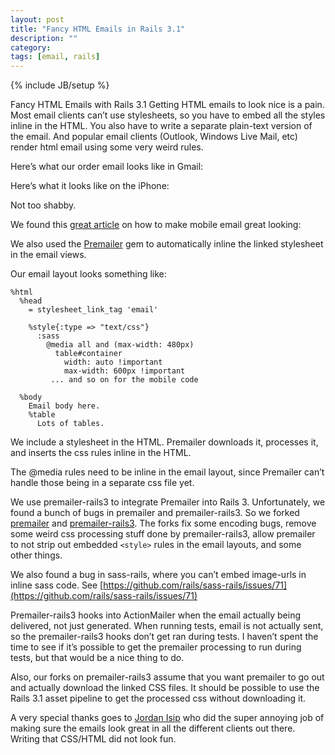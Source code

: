 ```yaml
---
layout: post
title: "Fancy HTML Emails in Rails 3.1"
description: ""
category:
tags: [email, rails]
---
```

{% include JB/setup %}

Fancy HTML Emails with Rails 3.1
Getting HTML emails to look nice is a pain.  Most email clients can’t use stylesheets,
so you have to embed all the styles inline in the HTML.  You also have to write a separate
plain-text version of the email.  And popular email clients (Outlook, Windows Live Mail, etc)
render html email using some very weird rules.

Here’s what our order email looks like in Gmail:

Here’s what it looks like on the iPhone:

Not too shabby.

We found this [great article](http://webdesignerwall.com/general/make-your-html-email-5-times-more-mobile-friendly)
on how to make mobile email great looking:


We also used the [Premailer](https://github.com/alexdunae/premailer) gem to automatically
inline the linked stylesheet in the email views.

Our email layout looks something like:

    %html
      %head
        = stylesheet_link_tag 'email'

        %style{:type => "text/css"}
          :sass
            @media all and (max-width: 480px)
              table#container
                width: auto !important
                max-width: 600px !important
             ... and so on for the mobile code

      %body
        Email body here.
        %table
          Lots of tables.

We include a stylesheet in the HTML. Premailer downloads it, processes it, and inserts the css rules inline in the HTML.

The @media rules need to be inline in the email layout, since Premailer can’t handle those being in a separate css file yet.

We use premailer-rails3 to integrate Premailer into Rails 3.  Unfortunately, we found a bunch of bugs in premailer and premailer-rails3.
So we forked [premailer](https://github.com/joevandyk/premailer) and
[premailer-rails3](https://github.com/joevandyk/premailer-rails3).  The forks fix some encoding bugs, remove some
weird css processing stuff done by premailer-rails3, allow premailer to not strip out
embedded `<style>` rules in the email layouts, and some other things.

We also found a bug in sass-rails, where you can’t embed image-urls in inline sass code.  See
[https://github.com/rails/sass-rails/issues/71](https://github.com/rails/sass-rails/issues/71)

Premailer-rails3 hooks into ActionMailer when the email actually being delivered, not just generated.
When running tests, email is not actually sent, so the premailer-rails3 hooks don’t get ran during tests.
I haven’t spent the time to see if it’s possible to get the premailer processing to run during tests, but that would be a nice thing to do.

Also, our forks on premailer-rails3 assume that you want premailer to go out and actually
download the linked CSS files.  It should be possible to use the Rails 3.1 asset pipeline
to get the processed css without downloading it.

A very special thanks goes to [Jordan Isip](http://www.jordanisip.com/) who did the super annoying job of making sure the emails
look great in all the different clients out there.  Writing that CSS/HTML did not look fun.

